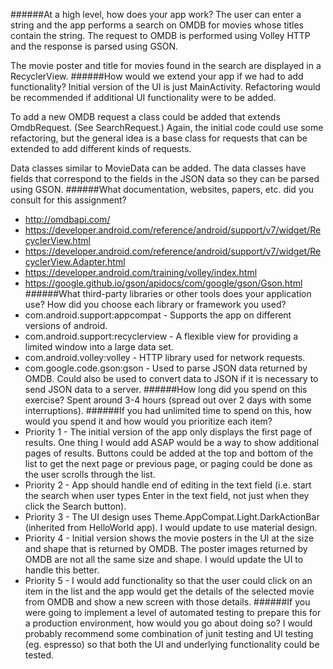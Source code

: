 ######At a high level, how does your app work?
The user can enter a string and the app performs a search on OMDB for movies whose titles 
contain the string. The request to OMDB is performed using Volley HTTP and the response is parsed 
using GSON.

The movie poster and title for movies found in the search are displayed in a RecyclerView.
######How would we extend your app if we had to add functionality?
Initial version of the UI is just MainActivity.  Refactoring would be recommended if additional UI
functionality were to be added.

To add a new OMDB request a class could be added that extends OmdbRequest. (See SearchRequest.)  Again, 
the initial code could use some refactoring, but the general idea is a base class for requests that 
can be extended to add different kinds of requests.  

Data classes similar to MovieData can be added.  The data classes have fields that correspond to the 
fields in the JSON data so they can be parsed using GSON.
######What documentation, websites, papers, etc. did you consult for this assignment?

* http://omdbapi.com/
* https://developer.android.com/reference/android/support/v7/widget/RecyclerView.html
* https://developer.android.com/reference/android/support/v7/widget/RecyclerView.Adapter.html
* https://developer.android.com/training/volley/index.html
* https://google.github.io/gson/apidocs/com/google/gson/Gson.html
######What third-party libraries or other tools does your application use? How did you choose each library or framework you used?
* com.android.support:appcompat - Supports the app on different versions of android.
* com.android.support:recyclerview - A flexible view for providing a limited window into a large data set.
* com.android.volley:volley - HTTP library used for network requests.
* com.google.code.gson:gson - Used to parse JSON data returned by OMDB.  Could also be used to convert 
data to JSON if it is necessary to send JSON data to a server.
######How long did you spend on this exercise? 
Spent around 3-4 hours (spread out over 2 days with some interruptions).
######If you had unlimited time to spend on this, how would you spend it and how would you prioritize each item?
* Priority 1 - The initial version of the app only displays the first page of results.  One thing I would add
ASAP would be a way to show additional pages of results.  Buttons could be added at the top and 
bottom of the list to get the next page or previous page, or paging could be done as the
user scrolls through the list.
* Priority 2 - App should handle end of editing in the text field (i.e. start the search when user 
types Enter in the text field, not just when they click the Search button).
* Priority 3 - The UI design uses Theme.AppCompat.Light.DarkActionBar (inherited from HelloWorld app).  I would 
update to use material design.
* Priority 4 - Initial version shows the movie posters in the UI at the size and shape that is returned by OMDB.  The 
poster images returned by OMDB are not all the same size and shape.  I would update the UI to handle this better.
* Priority 5 - I would add functionality so that the user could click on an  item in the list and the app would get
the details of the selected movie from OMDB and show a new screen with those details.
######If you were going to implement a level of automated testing to prepare this for a production environment, how would you go about doing so?
I would probably recommend some combination of junit testing and UI testing (eg. espresso) so that 
both the UI and underlying functionality could be tested.